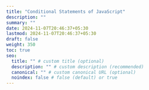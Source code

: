 ```yaml
---
title: "Conditional Statements of JavaScript"
description: ""
summary: ""
date: 2024-11-07T20:46:37+05:30
lastmod: 2024-11-07T20:46:37+05:30
draft: false
weight: 350
toc: true
seo:
  title: "" # custom title (optional)
  description: "" # custom description (recommended)
  canonical: "" # custom canonical URL (optional)
  noindex: false # false (default) or true
---
```

